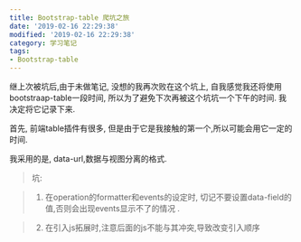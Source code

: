 ```yaml
---
title: Bootstrap-table 爬坑之旅
date: '2019-02-16 22:29:38'
modified: '2019-02-16 22:29:38'
category: 学习笔记
tags:
- Bootstrap-table
---
```


继上次被坑后,由于未做笔记, 没想的我再次败在这个坑上, 自我感觉我还将使用bootstraap-table一段时间, 所以为了避免下次再被这个坑坑一个下午的时间. 我决定将它记录下来.

首先, 前端table插件有很多, 但是由于它是我接触的第一个,所以可能会用它一定的时间.

我采用的是, data-url,数据与视图分离的格式.
> 坑:
> 1. 在operation的formatter和events的设定时, 切记不要设置data-field的值,否则会出现events显示不了的情况 .
> 2. 在引入js拓展时,注意后面的js不能与其冲突,导致改变引入顺序
